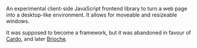 An experimental client-side JavaScript frontend library to turn a web page into a desktop-like environment. It allows for moveable and resizeable windows.

It was supposed to become a framework, but it was abandoned in favour of [Cardo](/projects/cardo), and later [Brioche](/projects/brioche).
